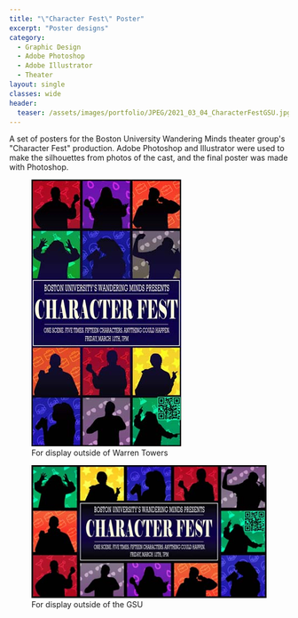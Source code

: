 ```yaml
---
title: "\"Character Fest\" Poster"
excerpt: "Poster designs"
category:
  - Graphic Design
  - Adobe Photoshop
  - Adobe Illustrator
  - Theater
layout: single
classes: wide
header:
  teaser: /assets/images/portfolio/JPEG/2021_03_04_CharacterFestGSU.jpg
---
```


A set of posters for the Boston University Wandering Minds theater group's "Character Fest" production. Adobe Photoshop and Illustrator were used to make the silhouettes from photos of the cast, and the final poster was made with Photoshop.

<figure class="align-center">
	<a href="/assets/images/portfolio/JPEG/2021_03_04_CharacterFestWarren.jpg"><img src="/assets/images/portfolio/JPEG/2021_03_04_CharacterFestWarren.jpg"></a>
  <figcaption>For display outside of Warren Towers</figcaption>
</figure>

<figure class="align-center">
	<a href="/assets/images/portfolio/JPEG/2021_03_04_CharacterFestGSU.jpg"><img src="/assets/images/portfolio/JPEG/2021_03_04_CharacterFestGSU.jpg"></a>
  <figcaption>For display outside of the GSU</figcaption>
</figure>
